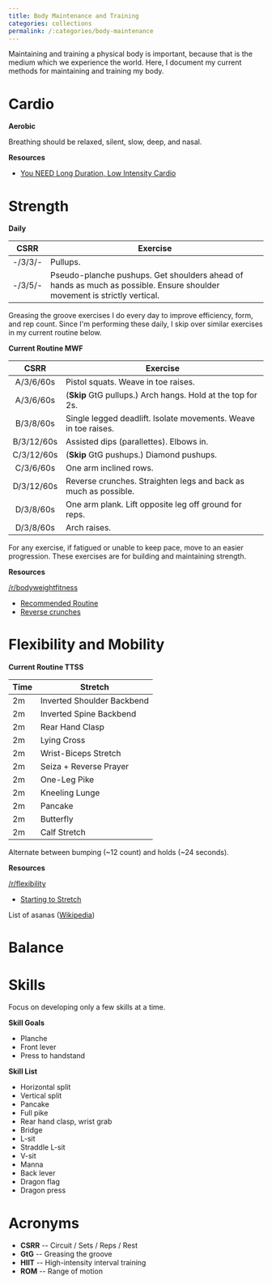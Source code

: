 ```yaml
---
title: Body Maintenance and Training
categories: collections
permalink: /:categories/body-maintenance
---
```


Maintaining and training a physical body is important, because that is the
medium which we experience the world. Here, I document my current methods for
maintaining and training my body.

# Cardio

**Aerobic**

Breathing should be relaxed, silent, slow, deep, and nasal.

**Resources**

* [You NEED Long Duration, Low Intensity Cardio](http://robertsontrainingsystems.com/blog/long-duration-low-intensity-cardio/)

# Strength

**Daily**

**CSRR** | **Exercise**
:---: | ---
-/3/3/- | Pullups.
-/3/5/- | Pseudo-planche pushups. Get shoulders ahead of hands as much as possible. Ensure shoulder movement is strictly vertical.

Greasing the groove exercises I do every day to improve efficiency, form, and
rep count. Since I'm performing these daily, I skip over similar exercises in my
current routine below.

**Current Routine MWF**

**CSRR** | **Exercise**
:---: | ---
A/3/6/60s | Pistol squats. Weave in toe raises.
A/3/6/60s | (**Skip** GtG pullups.) Arch hangs. Hold at the top for 2s.
B/3/8/60s | Single legged deadlift. Isolate movements. Weave in toe raises.
B/3/12/60s | Assisted dips (parallettes). Elbows in.
C/3/12/60s | (**Skip** GtG pushups.) Diamond pushups.
C/3/6/60s | One arm inclined rows.
D/3/12/60s | Reverse crunches. Straighten legs and back as much as possible.
D/3/8/60s | One arm plank. Lift opposite leg off ground for reps.
D/3/8/60s | Arch raises.

For any exercise, if fatigued or unable to keep pace, move to an easier
progression. These exercises are for building and maintaining strength.

**Resources**

[/r/bodyweightfitness](https://www.reddit.com/r/bodyweightfitness/)

* [Recommended Routine](https://www.reddit.com/r/bodyweightfitness/wiki/kb/recommended_routine)
* [Reverse crunches](https://www.reddit.com/r/bodyweightfitness/comments/8xtaui/heres_how_to_do_reverse_crunches_and_take_them_to/)

# Flexibility and Mobility

**Current Routine TTSS**

**Time** | **Stretch**
--- | ---
2m | Inverted Shoulder Backbend
2m | Inverted Spine Backbend
2m | Rear Hand Clasp
2m | Lying Cross
2m | Wrist-Biceps Stretch
2m | Seiza + Reverse Prayer
2m | One-Leg Pike
2m | Kneeling Lunge
2m | Pancake
2m | Butterfly
2m | Calf Stretch

Alternate between bumping (~12 count) and holds (~24 seconds).

**Resources**

[/r/flexibility](https://www.reddit.com/r/flexibility/)

* [Starting to Stretch](https://www.reddit.com/r/flexibility/wiki/starting_to_stretch)

List of asanas ([Wikipedia](https://en.wikipedia.org/wiki/List_of_asanas))

# Balance

# Skills

Focus on developing only a few skills at a time.

**Skill Goals**

* Planche
* Front lever
* Press to handstand

**Skill List**

* Horizontal split
* Vertical split
* Pancake
* Full pike
* Rear hand clasp, wrist grab
* Bridge
* L-sit
* Straddle L-sit
* V-sit
* Manna
* Back lever
* Dragon flag
* Dragon press

# Acronyms

* **CSRR** -- Circuit / Sets / Reps / Rest
* **GtG** -- Greasing the groove
* **HIIT** -- High-intensity interval training
* **ROM** -- Range of motion

